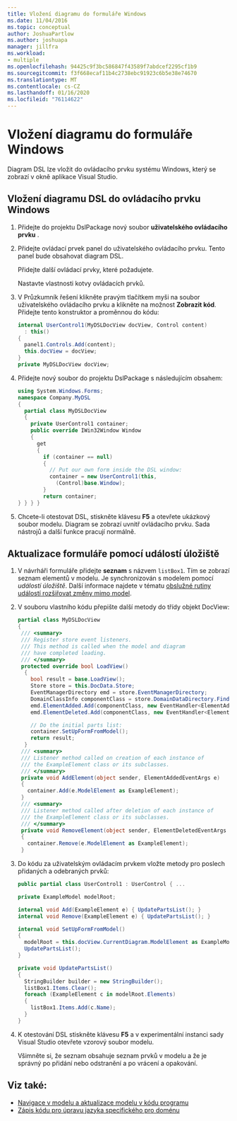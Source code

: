 ```yaml
---
title: Vložení diagramu do formuláře Windows
ms.date: 11/04/2016
ms.topic: conceptual
author: JoshuaPartlow
ms.author: joshuapa
manager: jillfra
ms.workload:
- multiple
ms.openlocfilehash: 94425c9f3bc586847f43589f7abdcef2295cf1b9
ms.sourcegitcommit: f3f668ecaf11b4c2738ebc91923c6b5e38e74670
ms.translationtype: MT
ms.contentlocale: cs-CZ
ms.lasthandoff: 01/16/2020
ms.locfileid: "76114622"
---
```

# <a name="embed-a-diagram-in-a-windows-form"></a>Vložení diagramu do formuláře Windows

Diagram DSL lze vložit do ovládacího prvku systému Windows, který se zobrazí v okně aplikace Visual Studio.

## <a name="embed-a-dsl-diagram-in-a-windows-control"></a>Vložení diagramu DSL do ovládacího prvku Windows

1. Přidejte do projektu DslPackage nový soubor **uživatelského ovládacího prvku** .

2. Přidejte ovládací prvek panel do uživatelského ovládacího prvku. Tento panel bude obsahovat diagram DSL.

     Přidejte další ovládací prvky, které požadujete.

     Nastavte vlastnosti kotvy ovládacích prvků.

3. V Průzkumník řešení klikněte pravým tlačítkem myši na soubor uživatelského ovládacího prvku a klikněte na možnost **Zobrazit kód**. Přidejte tento konstruktor a proměnnou do kódu:

    ```csharp
    internal UserControl1(MyDSLDocView docView, Control content)
      : this()
    {
      panel1.Controls.Add(content);
      this.docView = docView;
    }
    private MyDSLDocView docView;
    ```

4. Přidejte nový soubor do projektu DslPackage s následujícím obsahem:

    ```csharp
    using System.Windows.Forms;
    namespace Company.MyDSL
    {
      partial class MyDSLDocView
      {
        private UserControl1 container;
        public override IWin32Window Window
        {
          get
          {
            if (container == null)
            {
              // Put our own form inside the DSL window:
              container = new UserControl1(this,
                (Control)base.Window);
            }
            return container;
    } } } }
    ```

5. Chcete-li otestovat DSL, stiskněte klávesu **F5** a otevřete ukázkový soubor modelu. Diagram se zobrazí uvnitř ovládacího prvku. Sada nástrojů a další funkce pracují normálně.

## <a name="update-the-form-using-store-events"></a>Aktualizace formuláře pomocí událostí úložiště

1. V návrháři formuláře přidejte **seznam** s názvem `listBox1`. Tím se zobrazí seznam elementů v modelu. Je synchronizován s modelem pomocí *událostí úložiště*. Další informace najdete v tématu [obslužné rutiny událostí rozšiřovat změny mimo model](../modeling/event-handlers-propagate-changes-outside-the-model.md).

2. V souboru vlastního kódu přepište další metody do třídy objekt DocView:

    ```csharp
    partial class MyDSLDocView
    {
     /// <summary>
     /// Register store event listeners.
     /// This method is called when the model and diagram
     /// have completed loading.
     /// </summary>
     protected override bool LoadView()
      {
        bool result = base.LoadView();
        Store store = this.DocData.Store;
        EventManagerDirectory emd = store.EventManagerDirectory;
        DomainClassInfo componentClass = store.DomainDataDirectory.FindDomainClass(typeof(ExampleElement));
        emd.ElementAdded.Add(componentClass, new EventHandler<ElementAddedEventArgs>(AddElement));
        emd.ElementDeleted.Add(componentClass, new EventHandler<ElementDeletedEventArgs>(RemoveElement));

        // Do the initial parts list:
        container.SetUpFormFromModel();
        return result;
      }
     /// <summary>
     /// Listener method called on creation of each instance of
     /// the ExampleElement class or its subclasses.
     /// </summary>
     private void AddElement(object sender, ElementAddedEventArgs e)
     {
       container.Add(e.ModelElement as ExampleElement);
     }
     /// <summary>
     /// Listener method called after deletion of each instance of
     /// the ExampleElement class or its subclasses.
     /// </summary>
     private void RemoveElement(object sender, ElementDeletedEventArgs e)
     {
       container.Remove(e.ModelElement as ExampleElement);
     }
    ```

3. Do kódu za uživatelským ovládacím prvkem vložte metody pro poslech přidaných a odebraných prvků:

    ```csharp
    public partial class UserControl1 : UserControl { ...

    private ExampleModel modelRoot;

    internal void Add(ExampleElement e) { UpdatePartsList(); }
    internal void Remove(ExampleElement e) { UpdatePartsList(); }

    internal void SetUpFormFromModel()
    {
      modelRoot = this.docView.CurrentDiagram.ModelElement as ExampleModel;
      UpdatePartsList();
    }

    private void UpdatePartsList()
    {
      StringBuilder builder = new StringBuilder();
      listBox1.Items.Clear();
      foreach (ExampleElement c in modelRoot.Elements)
      {
        listBox1.Items.Add(c.Name);
      }
    }
    ```

4. K otestování DSL stiskněte klávesu **F5** a v experimentální instanci sady Visual Studio otevřete vzorový soubor modelu.

     Všimněte si, že seznam obsahuje seznam prvků v modelu a že je správný po přidání nebo odstranění a po vrácení a opakování.

## <a name="see-also"></a>Viz také:

- [Navigace v modelu a aktualizace modelu v kódu programu](../modeling/navigating-and-updating-a-model-in-program-code.md)
- [Zápis kódu pro úpravu jazyka specifického pro doménu](../modeling/writing-code-to-customise-a-domain-specific-language.md)
